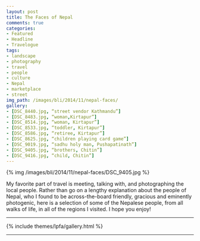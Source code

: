```yaml
---
layout: post
title: The Faces of Nepal
comments: true
categories:
- Featured
- Headline
- Travelogue
tags:
- landscape
- photography
- travel
- people
- culture
- Nepal
- marketplace
- street
img_path: /images/bli/2014/11/nepal-faces/
gallery:
- [DSC_8440.jpg, “street vendor Kathmandu”]
- [DSC_8483.jpg, “woman,Kirtapur”]
- [DSC_8514.jpg, “woman, Kirtapur”]
- [DSC_8533.jpg, “toddler, Kirtapur”]
- [DSC_8586.jpg, “retiree, Kirtapur”]
- [DSC_8625.jpg, “children playing card game”]
- [DSC_9019.jpg, “sadhu holy man, Pushapatinath”]
- [DSC_9405.jpg, “brothers, Chitin”]
- [DSC_9416.jpg, “child, Chitin”]
---
```


{% img /images/bli/2014/11/nepal-faces/DSC_9405.jpg %}

My favorite part of travel is meeting, talking with, and photographing the local people. Rather than go on a lengthy explanation about the people of Nepal, who I found to be across-the-board friendly, gracious and eminently photogenic, here is a selection of some of the Nepalese people, from all walks of life, in all of the  regions I visited. I hope you enjoy!

<!--more-->

---

{% include themes/lpfa/gallery.html %}

---







